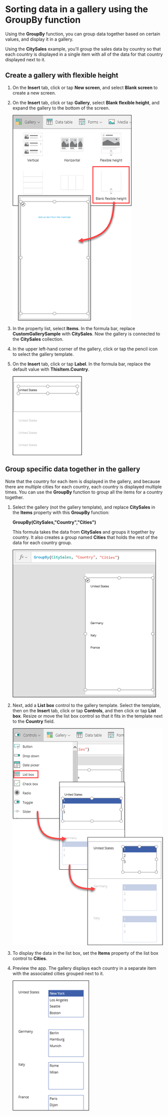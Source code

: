 <properties
   pageTitle="Sort data in a gallery using the GroupBy function | Microsoft PowerApps"
   description="Group together specific data in a gallery based on certain values"
   services=""
   suite="powerapps"
   documentationCenter="na"
   authors="v-subohe"
   manager="anneta"
   editor=""
   tags=""/>

<tags
   ms.service="powerapps"
   ms.devlang="na"
   ms.topic="get-started-article"
   ms.tgt_pltfrm="na"
   ms.workload="na"
   ms.date="08/06/2017"
   ms.author="v-subohe"/>

# Sorting data in a gallery using the GroupBy function
Using the **GroupBy** function, you can group data together based on certain values, and display it in a gallery.

Using the **CitySales** example, you'll group the sales data by country so that each country is displayed in a single item with all of the data for that country displayed next to it.

## Create a gallery with flexible height
1. On the **Insert** tab, click or tap **New screen**, and select **Blank screen** to create a new screen. 

2. On the **Insert** tab, click or tap **Gallery**, select **Blank flexible height**, and expand the gallery to the bottom of the screen. 

   ![Insert flexible height gallery](./media/learning-display-records-groupby/gallery-flex-height.png)

3. In the property list, select **Items**. In the formula bar, replace **CustomGallerySample** with **CitySales**. Now the gallery is connected to the **CitySales** collection.

4. In the upper left-hand corner of the gallery, click or tap the pencil icon to select the gallery template.

5. On the **Insert** tab, click or tap **Label**. In the formula bar, replace the default value with **ThisItem.Country**. 

   ![Country label](./media/learning-display-records-groupby/country-label.png)

## Group specific data together in the gallery

Note that the country for each item is displayed in the gallery, and because there are multiple cities for each country, each country is displayed multiple times. You can use the **GroupBy** function to group all the items for a country together. 

1. Select the gallery (not the gallery template), and replace **CitySales** in the **Items** property with this **GroupBy** function:

    **GroupBy(CitySales,"Country","Cities")**

    This formula takes the data from **CitySales** and groups it together by country. It also creates a group named **Cities** that holds the rest of the data for each country group.  

    ![Country groups](./media/learning-display-records-groupby/groupedby.png)

1. Next, add a **List box** control to the gallery template. Select the template, then on the **Insert** tab, click or tap **Controls**, and then click or tap **List box**. Resize or move the list box control so that it fits in the template next to the **Country** field.

    ![Format list box](./media/learning-display-records-groupby/format-list-box.png)

1. To display the data in the list box, set the **Items** property of the list box control to **Cities**. 

1. Preview the app. The gallery displays each country in a separate item with the associated cities grouped next to it.

   ![Insert list box](./media/learning-display-records-groupby/final-display.png)
